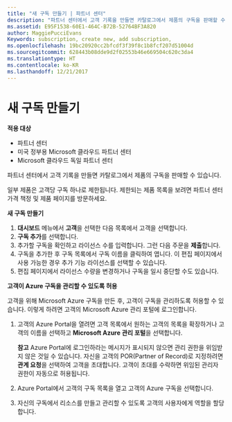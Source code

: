 ```yaml
---
title: "새 구독 만들기 | 파트너 센터"
description: "파트너 센터에서 고객 기록을 만들면 카탈로그에서 제품의 구독을 판매할 수 있습니다."
ms.assetid: E95F1538-60E1-464C-B72B-52764BF3A820
author: MaggiePucciEvans
Keywords: subscription, create new, add subscription,
ms.openlocfilehash: 19bc20920cc2bfcdf3f39f8c1b8fcf207d51004d
ms.sourcegitcommit: 628443b08dde9d2f02553b46e669504c620c3da4
ms.translationtype: HT
ms.contentlocale: ko-KR
ms.lasthandoff: 12/21/2017
---
```

# <a name="create-a-new-subscription"></a>새 구독 만들기

**적용 대상**

-  파트너 센터
-  미국 정부용 Microsoft 클라우드 파트너 센터
-  Microsoft 클라우드 독일 파트너 센터

파트너 센터에서 고객 기록을 만들면 카탈로그에서 제품의 구독을 판매할 수 있습니다.

일부 제품은 고객당 구독 하나로 제한됩니다. 제한되는 제품 목록을 보려면 파트너 센터 가격 책정 및 제품 페이지를 방문하세요. 


**새 구독 만들기**

1.  **대시보드** 메뉴에서 **고객**을 선택한 다음 목록에서 고객을 선택합니다.
2.  **구독 추가**를 선택합니다.
3.  추가할 구독을 확인하고 라이선스 수를 입력합니다. 그런 다음 주문을 **제출**합니다.
4.  구독을 추가한 후 구독 목록에서 구독 이름을 클릭하여 엽니다. 이 편집 페이지에서 사용 가능한 경우 추가 기능 라이선스를 선택할 수 있습니다.
5.  편집 페이지에서 라이선스 수량을 변경하거나 구독을 일시 중단할 수도 있습니다.

**고객이 Azure 구독을 관리할 수 있도록 허용**

고객을 위해 Microsoft Azure 구독을 만든 후, 고객이 구독을 관리하도록 허용할 수 있습니다. 이렇게 하려면 고객의 Microsoft Azure 관리 포털에 로그인합니다. 

1.  고객의 Azure Portal을 열려면 고객 목록에서 원하는 고객의 목록을 확장하거나 고객의 이름을 선택하고 **Microsoft Azure 관리 포털**을 선택합니다.
    
    **참고** Azure Portal에 로그인하라는 메시지가 표시되지 않으면 관리 권한을 위임받지 않은 것일 수 있습니다. 자신을 고객의 POR(Partner of Record)로 지정하려면 **관계 요청**을 선택하여 고객을 초대합니다. 고객이 초대를 수락하면 위임된 관리자 권한이 자동으로 허용됩니다. 
2.  Azure Portal에서 고객의 구독 목록을 열고 고객의 Azure 구독을 선택합니다.
3.  자신의 구독에서 리소스를 만들고 관리할 수 있도록 고객의 사용자에게 역할을 할당합니다.

 




